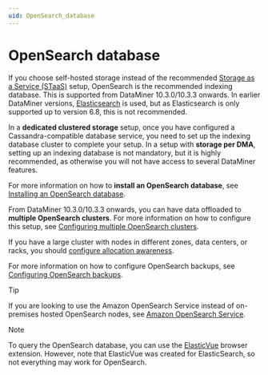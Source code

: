 ```yaml
---
uid: OpenSearch_database
---
```


# OpenSearch database

If you choose self-hosted storage instead of the recommended [Storage as a Service (STaaS)](xref:STaaS) setup, OpenSearch is the recommended indexing database. This is supported from DataMiner 10.3.0/10.3.3 onwards. In earlier DataMiner versions, [Elasticsearch](xref:Elasticsearch_database) is used, but as Elasticsearch is only supported up to version 6.8, this is not recommended.

In a **dedicated clustered storage** setup, once you have configured a Cassandra-compatible database service, you need to set up the indexing database cluster to complete your setup. In a setup with **storage per DMA**, setting up an indexing database is not mandatory, but it is highly recommended, as otherwise you will not have access to several DataMiner features.

For more information on how to **install an OpenSearch database**, see [Installing an OpenSearch database](xref:Installing_OpenSearch_database).

From DataMiner 10.3.0/10.3.3 onwards, you can have data offloaded to **multiple OpenSearch clusters**. For more information on how to configure this setup, see [Configuring multiple OpenSearch clusters](xref:Configuring_multiple_OpenSearch_clusters).

If you have a large cluster with nodes in different zones, data centers, or racks, you should [configure allocation awareness](xref:Configuring_multiple_datacenter_OpenSearch_cluster).

For more information on how to configure OpenSearch backups, see [Configuring OpenSearch backups](xref:Configuring_OpenSearch_Backups).

> [!TIP]
> If you are looking to use the Amazon OpenSearch Service instead of on-premises hosted OpenSearch nodes, see [Amazon OpenSearch Service](xref:Amazon_OpenSearch_Service).

> [!NOTE]
> To query the OpenSearch database, you can use the [ElasticVue](https://elasticvue.com/) browser extension. However, note that ElasticVue was created for ElasticSearch, so not everything may work for OpenSearch.
